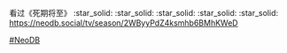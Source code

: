 <p>看过《死期将至》 :star_solid: :star_solid: :star_solid: :star_solid: :star_solid: <br /><a href="https://neodb.social/tv/season/2WByyPdZ4ksmhb6BMhKWeD" target="_blank" rel="nofollow noopener" translate="no"><span class="invisible">https://</span><span class="ellipsis">neodb.social/tv/season/2WByyPd</span><span class="invisible">Z4ksmhb6BMhKWeD</span></a></p><p><a href="https://e5n.cc/tags/NeoDB" class="mention hashtag" rel="tag">#<span>NeoDB</span></a></p>